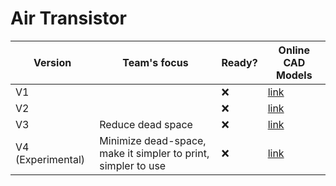 # Air Transistor

| Version | Team's focus | Ready? | Online CAD Models |
| ------- | ------------ | ------ | ----------------- |
| V1 |  | ❌ | [link](https://a360.co/2IS0x3U)
| V2 |  | ❌ | [link](https://a360.co/2Unrwtp)
| V3 | Reduce dead space | ❌ | [link](https://a360.co/3do5uzk)
| V4 (Experimental) | Minimize dead-space, make it simpler to print, simpler to use | ❌ | [link](https://a360.co/2wy4eZX)
